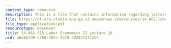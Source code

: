 ```yaml
---
content_type: resource
description: This is a file that contains information regarding lecture 16.
file: https://ol-ocw-studio-app-qa.s3.amazonaws.com/courses/14-662-labor-economics-ii-spring-2015/a6e8b7d9c784307c3b7950297221f2d5_MIT14_662S15_lecnotes16.pdf
file_type: application/pdf
resourcetype: Document
title: 14.662 S15 Labor Economics II Lecture 16
uid: a6e8b7d9-c784-307c-3b79-50297221f2d5
---
```

